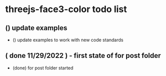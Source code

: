 # threejs-face3-color todo list

## () update examples
* () update examples to work with new code standards

## ( done 11/29/2022 ) - first state of for post folder
* (done) for post folder started